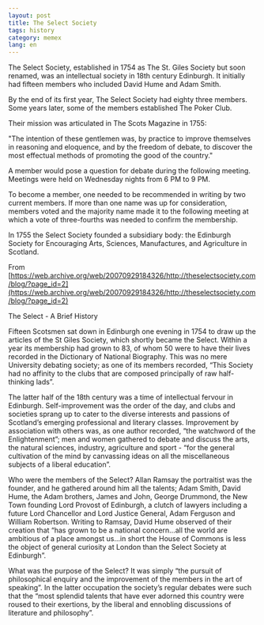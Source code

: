 ```yaml
---
layout: post
title: The Select Society
tags: history
category: memex
lang: en
---
```


The Select Society, established in 1754 as The St. Giles Society but soon renamed, was an intellectual society in 18th century Edinburgh. It initially had fifteen members who included 
David Hume and Adam Smith.

By the end of its first year, The Select Society had eighty three members. Some years later, some of the members established The Poker Club.

Their mission was articulated in The Scots Magazine in 1755:

"The intention of these gentlemen was, by practice to improve themselves in reasoning and eloquence, and by the freedom of debate, to discover the most effectual methods of promoting the good of the country."

A member would pose a question for debate during the following meeting. Meetings were held on Wednesday nights from 6 PM to 9 PM.

To become a member, one needed to be recommended in writing by two current members. If more than one name was up for consideration, members voted and the majority name made it to the following meeting at which a vote of three-fourths was needed to confirm the membership.

In 1755 the Select Society founded a subsidiary body: the Edinburgh Society for Encouraging Arts, Sciences, Manufactures, and Agriculture in Scotland.


From [https://web.archive.org/web/20070929184326/http://theselectsociety.com/blog/?page_id=2](https://web.archive.org/web/20070929184326/http://theselectsociety.com/blog/?page_id=2)

The Select - A Brief History

Fifteen Scotsmen sat down in Edinburgh one evening in 1754 to draw up the articles of the St Giles Society, which shortly became the Select. Within a year its membership had grown to 83, of whom 50 were to have their lives recorded in the Dictionary of National Biography. This was no mere University debating society; as one of its members recorded, “This Society had no affinity to the clubs that are composed principally of raw half-thinking lads”.

The latter half of the 18th century was a time of intellectual fervour in Edinburgh. Self-improvement was the order of the day, and clubs and societies sprang up to cater to the diverse interests and passions of Scotland’s emerging professional and literary classes. Improvement by association with others was, as one author recorded, “the watchword of the Enlightenment”; men and women gathered to debate and discuss the arts, the natural sciences, industry, agriculture and sport - “for the general cultivation of the mind by canvassing ideas on all the miscellaneous subjects of a liberal education”.

Who were the members of the Select? Allan Ramsay the portraitist was the founder, and he gathered around him all the talents; Adam Smith, David Hume, the Adam brothers, James and John, George Drummond, the New Town founding Lord Provost of Edinburgh, a clutch of lawyers including a future Lord Chancellor and Lord Justice General, Adam Ferguson and William Robertson. Writing to Ramsay, David Hume observed of their creation that “has grown to be a national concern…all the world are ambitious of a place amongst us…in short the House of Commons is less the object of general curiosity at London than the Select Society at Edinburgh”.

What was the purpose of the Select? It was simply “the pursuit of philosophical enquiry and the improvement of the members in the art of speaking”. In the latter occupation the society’s regular debates were such that the “most splendid talents that have ever adorned this country were roused to their exertions, by the liberal and ennobling discussions of literature and philosophy”.



